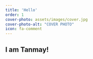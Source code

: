 ```yaml
---
title: 'Hello'
order: 1
cover-photo: assets/images/cover.jpg
cover-photo-alt: "COVER PHOTO"
icon: fa-comment
---
```


## I am **Tanmay**! 

